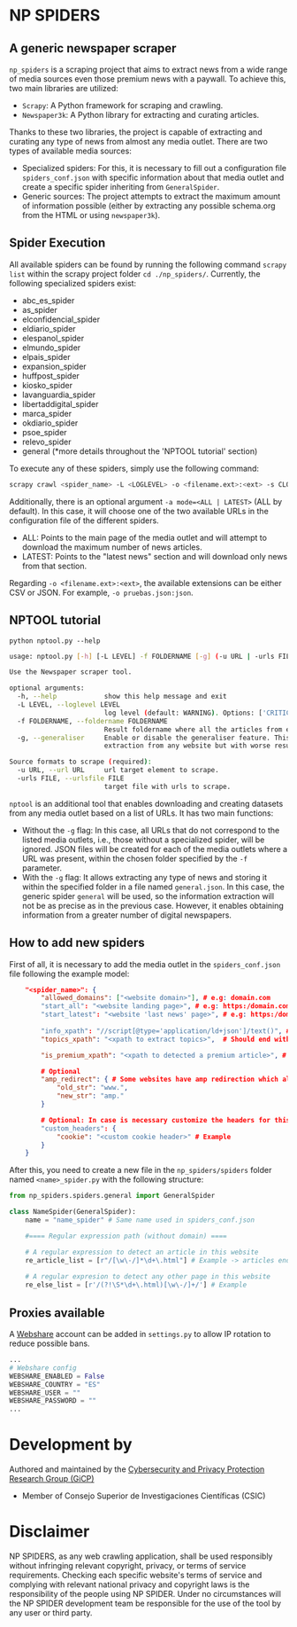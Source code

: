 # NP SPIDERS
## A generic newspaper scraper
`np_spiders` is a scraping project that aims to extract news from a wide range of media sources even those premium news with a paywall. To achieve this, two main libraries are utilized:
- `Scrapy`: A Python framework for scraping and crawling.
- `Newspaper3k`: A Python library for extracting and curating articles.

Thanks to these two libraries, the project is capable of extracting and curating any type of news from almost any media outlet. There are two types of available media sources:
- Specialized spiders: For this, it is necessary to fill out a configuration file `spiders_conf.json` with specific information about that media outlet and create a specific spider inheriting from `GeneralSpider`.
- Generic sources: The project attempts to extract the maximum amount of information possible (either by extracting any possible schema.org from the HTML or using `newspaper3k`).

## Spider Execution
All available spiders can be found by running the following command `scrapy list` within the scrapy project folder `cd ./np_spiders/`. Currently, the following specialized spiders exist:
- abc_es_spider
- as_spider
- elconfidencial_spider
- eldiario_spider
- elespanol_spider
- elmundo_spider
- elpais_spider
- expansion_spider
- huffpost_spider
- kiosko_spider
- lavanguardia_spider
- libertaddigital_spider
- marca_spider
- okdiario_spider
- psoe_spider
- relevo_spider
- general (*more details throughout the 'NPTOOL tutorial' section)

To execute any of these spiders, simply use the following command:
```bash
scrapy crawl <spider_name> -L <LOGLEVEL> -o <filename.ext>:<ext> -s CLOSESPIDER_PAGECOUNT=100 (Optional)
```

Additionally, there is an optional argument `-a mode=<ALL | LATEST>` (ALL by default). In this case, it will choose one of the two available URLs in the configuration file of the different spiders.
- ALL: Points to the main page of the media outlet and will attempt to download the maximum number of news articles.
- LATEST: Points to the "latest news" section and will download only news from that section.

Regarding `-o <filename.ext>:<ext>`, the available extensions can be either CSV or JSON. For example, `-o pruebas.json:json`.

## NPTOOL tutorial

`python nptool.py --help`
```bash
usage: nptool.py [-h] [-L LEVEL] -f FOLDERNAME [-g] (-u URL | -urls FILE)

Use the Newspaper scraper tool.

optional arguments:
  -h, --help            show this help message and exit
  -L LEVEL, --loglevel LEVEL
                        log level (default: WARNING). Options: ['CRITICAL', 'FATAL', 'ERROR', 'WARN', 'WARNING', 'INFO', 'DEBUG', 'NOTSET']
  -f FOLDERNAME, --foldername FOLDERNAME
                        Result foldername where all the articles from each domain will be stored (in different files).
  -g, --generaliser     Enable or disable the generaliser feature. This will active the general crawler andany url will be scraped (allowing information
                        extraction from any website but with worse results). Default is False.

Source formats to scrape (required):
  -u URL, --url URL     url target element to scrape.
  -urls FILE, --urlsfile FILE
                        target file with urls to scrape.
```

`nptool` is an additional tool that enables downloading and creating datasets from any media outlet based on a list of URLs. It has two main functions:
- Without the `-g` flag: In this case, all URLs that do not correspond to the listed media outlets, i.e., those without a specialized spider, will be ignored. JSON files will be created for each of the media outlets where a URL was present, within the chosen folder specified by the `-f` parameter.
- With the `-g` flag: It allows extracting any type of news and storing it within the specified folder in a file named `general.json`. In this case, the generic spider `general` will be used, so the information extraction will not be as precise as in the previous case. However, it enables obtaining information from a greater number of digital newspapers.

## How to add new spiders
First of all, it is necessary to add the media outlet in the `spiders_conf.json` file following the example model:

```JSON
    "<spider_name>": {
        "allowed_domains": ["<website domain>"], # e.g: domain.com
        "start_all": "<website landing page>", # e.g: https:/domain.com
        "start_latest": "<website 'last news' page>", # e.g: https:/domain.com/last
        
        "info_xpath": "//script[@type='application/ld+json']/text()", # xpath for the ld+json data
        "topics_xpath": "<xpath to extract topics>",  # Should end with /text()

        "is_premium_xpath": "<xpath to detected a premium article>", # Optional

        # Optional
        "amp_redirect": { # Some websites have amp redirection which allow bypass paywalls
            "old_str": "www.",
            "new_str": "amp."
        }

        # Optional: In case is necessary customize the headers for this website
        "custom_headers": {
            "cookie": "<custom cookie header>" # Example
        }
    }
```

After this, you need to create a new file in the `np_spiders/spiders` folder named `<name>_spider.py` with the following structure:
```Python
from np_spiders.spiders.general import GeneralSpider

class NameSpider(GeneralSpider):
    name = "name_spider" # Same name used in spiders_conf.json 

    #==== Regular expression path (without domain) ====

    # A regular expression to detect an article in this website 
    re_article_list = [r"/[\w\-/]*\d+\.html"] # Example -> articles ends with XXXX.html
    
    # A regular expresion to detect any other page in this website
    re_else_list = [r'/(?!\S*\d+\.html)[\w\-/]+/'] # Example
```

## Proxies available
A [Webshare](webshare.io) account can be added in `settings.py` to allow IP rotation to reduce possible bans.

```Python
...
# Webshare config
WEBSHARE_ENABLED = False
WEBSHARE_COUNTRY = "ES"
WEBSHARE_USER = ""
WEBSHARE_PASSWORD = ""
...
```


# Development by
Authored and maintained by the [Cybersecurity and Privacy Protection Research Group (GiCP)](https://gicp.es)
- Member of Consejo Superior de Investigaciones Científicas (CSIC)


# Disclaimer
NP SPIDERS, as any web crawling application, shall be used responsibly without infringing relevant copyright, privacy, or terms of service requirements. Checking each specific website's terms of service and complying with relevant national privacy and copyright laws is the responsibility of the people using NP SPIDER. Under no circumstances will the NP SPIDER development team be responsible for the use of the tool by any user or third party.
